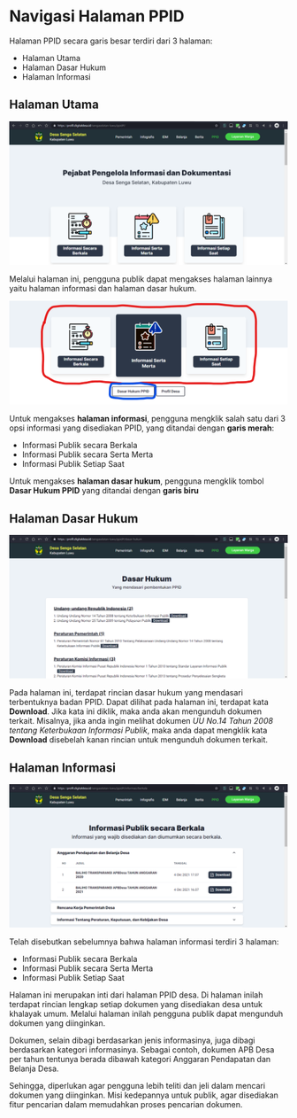 # Navigasi Halaman PPID

Halaman PPID secara garis besar terdiri dari 3 halaman:
- Halaman Utama
- Halaman Dasar Hukum
- Halaman Informasi

## Halaman Utama

![halaman-utama](../assets/Screenshot%202021-10-12%20130058.png)

Melalui halaman ini, pengguna publik dapat mengakses halaman lainnya yaitu halaman informasi dan halaman dasar hukum.

![navigasi-ppid](../assets/Screenshot%202021-10-12%20130517.png)

Untuk mengakses **halaman informasi**, pengguna mengklik salah satu dari 3 opsi informasi yang disediakan PPID, yang ditandai dengan **garis merah**:
- Informasi Publik secara Berkala
- Informasi Publik secara Serta Merta
- Informasi Publik Setiap Saat

Untuk mengakses **halaman dasar hukum**, pengguna mengklik tombol **Dasar Hukum PPID** yang ditandai dengan **garis biru**

## Halaman Dasar Hukum

![halaman-dasar-hukum](../assets/Screenshot%202021-10-12%20131301.png)

Pada halaman ini, terdapat rincian dasar hukum yang mendasari terbentuknya badan PPID. Dapat dilihat pada halaman ini, terdapat kata **Download**. Jika kata ini diklik, maka anda akan mengunduh dokumen terkait. Misalnya, jika anda ingin melihat dokumen *UU No.14 Tahun 2008 tentang Keterbukaan Informasi Publik*, maka anda dapat mengklik kata **Download** disebelah kanan rincian untuk mengunduh dokumen terkait.

## Halaman Informasi

![halaman-informasi](../assets/Screenshot%202021-10-12%20131926.png)

Telah disebutkan sebelumnya bahwa halaman informasi terdiri 3 halaman:
- Informasi Publik secara Berkala
- Informasi Publik secara Serta Merta
- Informasi Publik Setiap Saat

Halaman ini merupakan inti dari halaman PPID desa. Di halaman inilah terdapat rincian lengkap setiap dokumen yang disediakan desa untuk khalayak umum. Melalui halaman inilah pengguna publik dapat mengunduh dokumen yang diinginkan.

Dokumen, selain dibagi berdasarkan jenis informasinya, juga dibagi berdasarkan kategori informasinya. Sebagai contoh, dokumen APB Desa per tahun tentunya berada dibawah kategori Anggaran Pendapatan dan Belanja Desa.

Sehingga, diperlukan agar pengguna lebih teliti dan jeli dalam mencari dokumen yang diinginkan. Misi kedepannya untuk publik, agar disediakan fitur pencarian dalam memudahkan proses pencarian dokumen.
